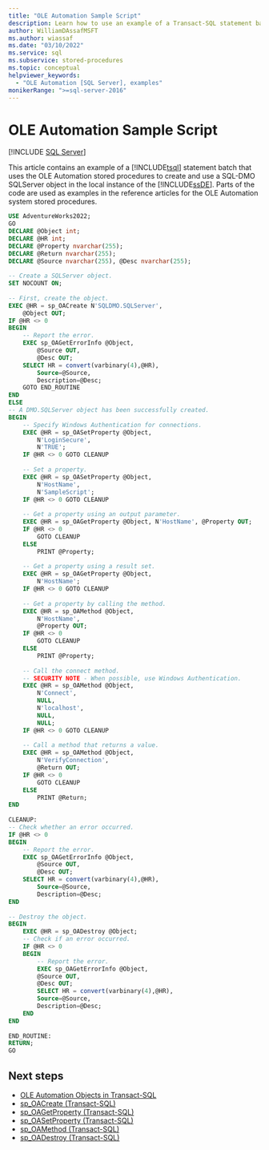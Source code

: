 ```yaml
---
title: "OLE Automation Sample Script"
description: Learn how to use an example of a Transact-SQL statement batch that uses the OLE Automation stored procedures to create and use an SQL-DMO SQLServer object.
author: WilliamDAssafMSFT
ms.author: wiassaf
ms.date: "03/10/2022"
ms.service: sql
ms.subservice: stored-procedures
ms.topic: conceptual
helpviewer_keywords:
  - "OLE Automation [SQL Server], examples"
monikerRange: ">=sql-server-2016"
---
```

# OLE Automation Sample Script
[!INCLUDE [SQL Server](../../includes/applies-to-version/sqlserver.md)]

  This article contains an example of a [!INCLUDE[tsql](../../includes/tsql-md.md)] statement batch that uses the OLE Automation stored procedures to create and use a SQL-DMO SQLServer object in the local instance of the [!INCLUDE[ssDE](../../includes/ssde-md.md)]. Parts of the code are used as examples in the reference articles for the OLE Automation system stored procedures.  
  
```sql  
USE AdventureWorks2022;  
GO  
DECLARE @Object int;  
DECLARE @HR int;  
DECLARE @Property nvarchar(255);  
DECLARE @Return nvarchar(255);  
DECLARE @Source nvarchar(255), @Desc nvarchar(255);  
  
-- Create a SQLServer object.  
SET NOCOUNT ON;  
  
-- First, create the object.  
EXEC @HR = sp_OACreate N'SQLDMO.SQLServer',  
    @Object OUT;  
IF @HR <> 0  
BEGIN  
    -- Report the error.  
    EXEC sp_OAGetErrorInfo @Object,  
        @Source OUT,  
        @Desc OUT;  
    SELECT HR = convert(varbinary(4),@HR),  
        Source=@Source,  
        Description=@Desc;  
    GOTO END_ROUTINE  
END  
ELSE  
-- A DMO.SQLServer object has been successfully created.  
BEGIN  
    -- Specify Windows Authentication for connections.  
    EXEC @HR = sp_OASetProperty @Object,  
        N'LoginSecure',  
        N'TRUE';  
    IF @HR <> 0 GOTO CLEANUP  
  
    -- Set a property.  
    EXEC @HR = sp_OASetProperty @Object,  
        N'HostName',  
        N'SampleScript';  
    IF @HR <> 0 GOTO CLEANUP  
  
    -- Get a property using an output parameter.  
    EXEC @HR = sp_OAGetProperty @Object, N'HostName', @Property OUT;  
    IF @HR <> 0   
        GOTO CLEANUP  
    ELSE  
        PRINT @Property;  
  
    -- Get a property using a result set.  
    EXEC @HR = sp_OAGetProperty @Object,  
        N'HostName';  
    IF @HR <> 0 GOTO CLEANUP  
  
    -- Get a property by calling the method.  
    EXEC @HR = sp_OAMethod @Object,  
        N'HostName',  
        @Property OUT;  
    IF @HR <> 0   
        GOTO CLEANUP  
    ELSE  
        PRINT @Property;  
  
    -- Call the connect method.  
    -- SECURITY NOTE - When possible, use Windows Authentication.  
    EXEC @HR = sp_OAMethod @Object,  
        N'Connect',  
        NULL,  
        N'localhost',  
        NULL,  
        NULL;  
    IF @HR <> 0 GOTO CLEANUP  
  
    -- Call a method that returns a value.  
    EXEC @HR = sp_OAMethod @Object,  
        N'VerifyConnection',  
        @Return OUT;  
    IF @HR <> 0  
        GOTO CLEANUP  
    ELSE  
        PRINT @Return;  
END  
  
CLEANUP:  
-- Check whether an error occurred.  
IF @HR <> 0  
BEGIN  
    -- Report the error.  
    EXEC sp_OAGetErrorInfo @Object,  
        @Source OUT,  
        @Desc OUT;  
    SELECT HR = convert(varbinary(4),@HR),  
        Source=@Source,  
        Description=@Desc;  
END  
  
-- Destroy the object.  
BEGIN  
    EXEC @HR = sp_OADestroy @Object;  
    -- Check if an error occurred.  
    IF @HR <> 0   
    BEGIN  
        -- Report the error.  
        EXEC sp_OAGetErrorInfo @Object,  
        @Source OUT,  
        @Desc OUT;  
        SELECT HR = convert(varbinary(4),@HR),  
        Source=@Source,  
        Description=@Desc;  
    END  
END  
  
END_ROUTINE:  
RETURN;  
GO  
```  
  
## Next steps

- [OLE Automation Objects in Transact-SQL](../../relational-databases/stored-procedures/ole-automation-objects-in-transact-sql.md)  
- [sp_OACreate &#40;Transact-SQL&#41;](../../relational-databases/system-stored-procedures/sp-oacreate-transact-sql.md)  
- [sp_OAGetProperty &#40;Transact-SQL&#41;](../../relational-databases/system-stored-procedures/sp-oagetproperty-transact-sql.md)  
- [sp_OASetProperty &#40;Transact-SQL&#41;](../../relational-databases/system-stored-procedures/sp-oasetproperty-transact-sql.md)  
- [sp_OAMethod &#40;Transact-SQL&#41;](../../relational-databases/system-stored-procedures/sp-oamethod-transact-sql.md)  
- [sp_OADestroy &#40;Transact-SQL&#41;](../../relational-databases/system-stored-procedures/sp-oadestroy-transact-sql.md) 
